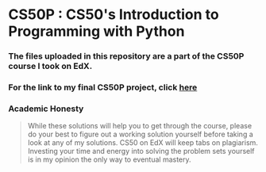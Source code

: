 # CS50P : CS50's Introduction to Programming with Python
### The files uploaded in this repository are a part of the CS50P course I took on EdX. 
### For the link to my final CS50P project, click [here](https://github.com/thebotgirl99/CS50P-Final-Project)
### Academic Honesty 
> While these solutions will help you to get through the course, please do your best to figure out a working solution yourself before taking a look at any of my solutions. 
CS50 on EdX will keep tabs on plagiarism. Investing your time and energy into solving the problem sets yourself is in my opinion the only way to eventual mastery.
